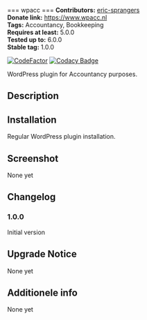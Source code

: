  === wpacc ===
**Contributors:** [eric-sprangers](https://profiles.wordpress.org/eric-sprangers/)  
**Donate link:** https://www.wpacc.nl  
**Tags:** Accountancy, Bookkeeping  
**Requires at least:** 5.0.0  
**Tested up to:** 6.0.0  
**Stable tag:** 1.0.0  


[![CodeFactor](https://www.codefactor.io/repository/github/esprange/wp-accountancy/badge)](https://www.codefactor.io/repository/github/esprange/wp_accountancy)
[![Codacy Badge](https://app.codacy.com/project/badge/Grade/0c21c0e2b3d548079260b477857b179b)](https://www.codacy.com/gh/esprange/wp_accountancy/dashboard?utm_source=github.com&amp;utm_medium=referral&amp;utm_content=esprange/wp_accountancy&amp;utm_campaign=Badge_Grade)

WordPress plugin for Accountancy purposes.

## Description ##

## Installation ##
Regular WordPress plugin installation.

## Screenshot ##
None yet

## Changelog ##
### 1.0.0 ###
Initial version

## Upgrade Notice ##
None yet

## Additionele info ##
None yet

